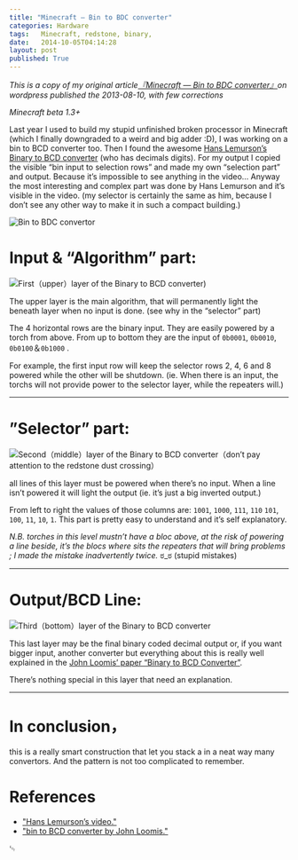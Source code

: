 ```yaml
---
title: "Minecraft — Bin to BDC converter"
categories: Hardware
tags:   Minecraft, redstone, binary,
date:   2014-10-05T04:14:28
layout: post
published: True
---
```


_This is a copy of my original article[『Minecraft — Bin to BDC converter』](http://ryuutei.wordpress.com/2013/07/10/Minecraft-bin-to-bcd-converter/)on wordpress published the 2013-08-10, with few corrections_

_Minecraft beta 1.3+_


Last year I used to build my stupid unfinished broken processor  in Minecraft (which I finally downgraded to a weird and big adder :D), I was working on a bin to BCD converter too. Then I found the awesome [Hans Lemurson’s Binary to BCD converter][hl] (who has decimals digits). For my output I copied the visible “bin input to selection rows” and made my own “selection part” and output. Because it’s impossible to see anything in the video… Anyway the most interesting and complex part was done by Hans Lemurson and it’s visible in the video. (my selector is certainly the same as him, because I don’t see any other way to make it in such a compact building.)


![Bin to BDC convertor](https://pbs.twimg.com/media/BzMUDHaCAAAUibv.jpg)


# Input & “Algorithm” part:

![First（upper）layer of the Binary to BCD converter)](http://ryuutei.files.wordpress.com/2013/07/3.png?w=300&h=225 "First（upper）layer of the Binary to BCD converter")

The upper layer is the main algorithm, that will permanently light the beneath layer when no input is done. (see why in the “selector” part)

The 4 horizontal rows are the binary input. They are easily powered by a torch from above. From up to bottom they are the input of  `0b0001`, `0b0010`, `0b0100`＆`0b1000` .

For example, the first input row will keep the selector rows 2, 4, 6 and 8 powered while the other will be shutdown. (ie. When there is an input, the torchs will not provide power to the selector layer, while the repeaters will.)


* * *


# ”Selector” part:

![Second（middle）layer of the Binary to BCD converter（don’t pay attention to the redstone dust crossing）](http://ryuutei.files.wordpress.com/2013/07/2.png?w=300&h=225 "Second（middle）layer of the Binary to BCD converter（don’t pay attention to the redstone dust crossing）")

all lines of this layer must be powered when there’s no input. When a line isn’t powered it will light the output (ie. it’s just a big inverted output.)

From left to right the values of those columns are: `1001`, `1000`, `111`, `110` `101`, `100`, `11`, `10`, `1`. This part is pretty easy to understand and it’s self explanatory.

*N.B.* _torches in this level mustn’t have a bloc above, at the risk of powering a line beside, it’s the blocs where sits the repeaters that will bring problems ; I made the mistake inadvertently twice._ ಠ\_ಠ (stupid mistakes)


* * *


# Output/BCD Line: 

![Third（bottom）layer of the Binary to BCD converter](http://ryuutei.files.wordpress.com/2013/07/1.png?w=300&h=225 "Third（bottom）layer of the Binary to BCD converter")

This last layer may be the final binary coded decimal output or, if you want bigger input, another converter but everything about this is really well explained in the [John Loomis’ paper “Binary to BCD Converter”][b2bdc].

There’s nothing special in this layer that need an explanation.


* * *


# In conclusion，
this is a really smart construction that let you stack a in a neat way many convertors. And the pattern is not too complicated to remember.




# References

* ["Hans Lemurson’s video."][hl]
* ["bin to BCD converter by John Loomis."][b2bdc]

[hl]: http://youtu.be/Z-JxYhm3EsI "Hans Lemurson’s video."
[b2bdc]: http://www.johnloomis.org/ece314/notes/devices/binary_to_BCD/bin_to_bcd.html "bin to BCD converter by John Loomis."

␄


